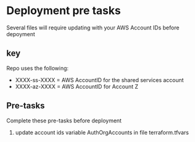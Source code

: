 # Deployment pre tasks
Several files will require updating with your AWS Account IDs before depoyment

## key  
Repo uses the following:  
* XXXX-ss-XXXX  = AWS AccountID for the shared services account
* XXXX-az-XXXX  = AWS AccountID for Account Z


## Pre-tasks

Complete these pre-tasks before deployment

1.  update account ids variable AuthOrgAccounts in file terraform.tfvars
